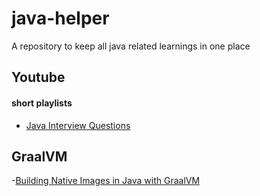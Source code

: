 # java-helper
A repository to keep all java related learnings in one place


## Youtube


#### short playlists
- [Java Interview Questions](https://www.youtube.com/playlist?list=PLhfxuQVMs-nyWxxtah2pedp5zar-vZ0Yn)


## GraalVM
-[Building Native Images in Java with GraalVM](https://www.youtube.com/watch?v=Rk4zfvVvRks)
